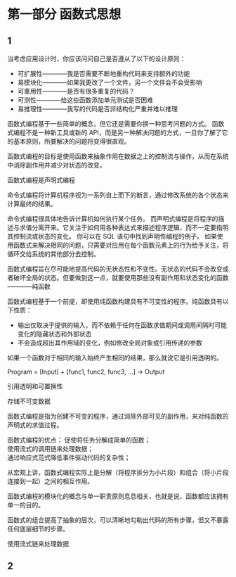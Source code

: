 # 第一部分 函数式思想

## 1

当考虑应用设计时，你应该问问自己是否遵从了以下的设计原则：

- 可扩展性————我是否需要不断地重构代码来支持额外的功能
- 易模块化————如果我更改了一个文件，另一个文件会不会受影响
- 可重用性————是否有很多重复的代码？
- 可测性————给这些函数添加单元测试是否困难
- 易推理性————我写的代码是否非结构化严重并难以推理

函数式编程基于一些简单的概念，但它还是需要你换一种思考问题的方式。
函数式编程不是一种新工具或新的 API，而是另一种解决问题的方式，一旦你了解了它的基本原则，所要解决的问题将变得很直观。

函数式编程的目标是使用函数来抽象作用在数据之上的控制流与操作，从而在系统中消除副作用并减少对状态的改变。

函数式编程是声明式编程

命令式编程将计算机程序视为一系列自上而下的断言，通过修改系统的各个状态来计算最终的结果。

命令式编程很具体地告诉计算机如何执行某个任务。
而声明式编程是将程序的描述与求值分离开来。它关注于如何用各种表达式来描述程序逻辑，而不一定要指明其控制流或状态的变化。
你可以在 SQL 语句中找到声明性编程的例子。
如果使用函数式来解决相同的问题，只需要对应用在每个函数元素上的行为给予关注，将循环交给系统的其他部分去控制。

函数式编程旨在尽可能地提高代码的无状态性和不变性。无状态的代码不会改变或者破坏全局的状态。但要做到这一点，就要使用那些没有副作用和状态变化的函数————纯函数

函数式编程基于一个前提，即使用纯函数构建具有不可变性的程序。纯函数具有以下性质：

- 输出仅取决于提供的输入，而不依赖于任何在函数求值期间或调用间隔时可能变化的隐藏状态和外部状态
- 不会造成超出其作用域的变化，例如修改全局对象或引用传递的参数

如果一个函数对于相同的输入始终产生相同的结果，那么就说它是引用透明的。

Program = [Input] + [func1, func2, func3, ...] -> Output

引用透明和可置换性

存储不可变数据

函数式编程是指为创建不可变的程序，通过消除外部可见的副作用，来对纯函数的声明式的求值过程。

函数式编程的优点：
促使将任务分解成简单的函数；  
使用流式的调用链来处理数据；  
通过响应式范式降低事件驱动代码的复杂性；

从宏观上讲，函数式编程实际上是分解（将程序拆分为小片段）和组合（将小片段连接到一起）之间的相互作用。

函数式编程的模块化的概念与单一职责原则息息相关，也就是说，函数都应该拥有单一的目的。

函数式的组合提高了抽象的层次，可以清晰地勾勒出代码的所有步骤，但又不暴露任何底层细节的步骤。

使用流式链来处理数据

## 2
